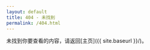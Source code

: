 ```yaml
---
layout: default
title: 404 - 未找到
permalink: /404.html
---
```


未找到你要查看的内容，请返回[主页]({{ site.baseurl }}/)。
